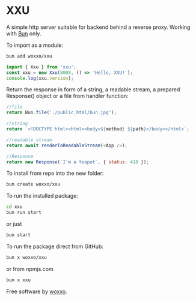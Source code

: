 # XXU

A simple http server suitable for backend behind a reverse proxy. Working with [Bun](https://github.com/oven-sh/bun) only.

To import as a module:
```bash
bun add woxxo/xxu
```
```js
import { Xxu } from 'xxu';
const xxu = new Xxu(8008, () => 'Hello, XXU!');
console.log(xxu.version);
```
Return the response in form of a string, a readable stream, a prepared Response() object or a file from handler function:
```js
//file
return Bun.file('./public_html/bun.jpg');

//string
return `<!DOCTYPE html><html><body>${method} ${path}</body></html>`;

//readable stream
return await renderToReadableStream(<App />);

//Response
return new Response(`I'm a teapot`, { status: 418 });
```


To install from repo into the new folder:
```bash
bun create woxxo/xxu
```


To run the installed package:
```bash
cd xxu
bun run start
```
or just
```bash
bun start
```


To run the package direct from GitHub:
```bash
bun x woxxo/xxu
```
or from npmjs.com
```bash
bun x xxu
```



Free software by [woxxo](https://github.com/woxxo).
